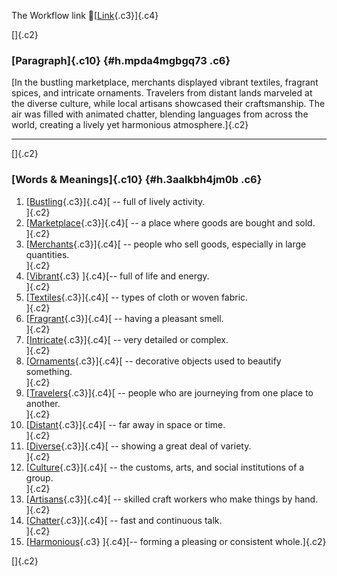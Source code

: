The Workflow link
👏[[Link](https://www.google.com/url?q=http://www.google.com&sa=D&source=editors&ust=1758122370564709&usg=AOvVaw2nFzJ8D0OSCKW8pTnhFXW-){.c3}]{.c4}

[]{.c2}

### [Paragraph]{.c10} {#h.mpda4mgbgq73 .c6}

[In the bustling marketplace, merchants displayed vibrant textiles,
fragrant spices, and intricate ornaments. Travelers from distant lands
marveled at the diverse culture, while local artisans showcased their
craftsmanship. The air was filled with animated chatter, blending
languages from across the world, creating a lively yet harmonious
atmosphere.]{.c2}

------------------------------------------------------------------------

[]{.c2}

### [Words & Meanings]{.c10} {#h.3aalkbh4jm0b .c6}

1.  [[Bustling](https://www.google.com/url?q=http://www.google.com&sa=D&source=editors&ust=1758122370567210&usg=AOvVaw0KW3K0yEbJ-hLOKvY_8_Pv){.c3}]{.c4}[ --
    full of lively activity.\
    ]{.c2}
2.  [[Marketplace](https://www.google.com/url?q=http://www.google.com&sa=D&source=editors&ust=1758122370567729&usg=AOvVaw3e087ldZheLOpe-7OA7JbI){.c3}]{.c4}[ --
    a place where goods are bought and sold.\
    ]{.c2}
3.  [[Merchants](https://www.google.com/url?q=http://www.google.com&sa=D&source=editors&ust=1758122370568261&usg=AOvVaw2YGc7ejxgYmSHHos_PFNPT){.c3}]{.c4}[ --
    people who sell goods, especially in large quantities.\
    ]{.c2}
4.  [[Vibrant](https://www.google.com/url?q=http://www.google.com&sa=D&source=editors&ust=1758122370568853&usg=AOvVaw0IUJFSAycHJfylWUckWnwn){.c3}
    ]{.c4}[-- full of life and energy.\
    ]{.c2}
5.  [[Textiles](https://www.google.com/url?q=http://www.google.com&sa=D&source=editors&ust=1758122370569276&usg=AOvVaw1Q4OHpHjSWEBhsaPYGPVfR){.c3}]{.c4}[ --
    types of cloth or woven fabric.\
    ]{.c2}
6.  [[Fragrant](https://www.google.com/url?q=http://www.google.com&sa=D&source=editors&ust=1758122370569655&usg=AOvVaw07r62XpY3KOcn4voCZ7e4d){.c3}]{.c4}[ --
    having a pleasant smell.\
    ]{.c2}
7.  [[Intricate](https://www.google.com/url?q=http://www.google.com&sa=D&source=editors&ust=1758122370570021&usg=AOvVaw0RSn_SLtTYeVg2lWwpLDBL){.c3}]{.c4}[ --
    very detailed or complex.\
    ]{.c2}
8.  [[Ornaments](https://www.google.com/url?q=http://www.google.com&sa=D&source=editors&ust=1758122370570422&usg=AOvVaw3PldtLNeuoVh6LBldyEoXW){.c3}]{.c4}[ --
    decorative objects used to beautify something.\
    ]{.c2}
9.  [[Travelers](https://www.google.com/url?q=http://www.google.com&sa=D&source=editors&ust=1758122370570887&usg=AOvVaw3Kch7nf0Goq9mxjjgbvl1-){.c3}]{.c4}[ --
    people who are journeying from one place to another.\
    ]{.c2}
10. [[Distant](https://www.google.com/url?q=http://www.google.com&sa=D&source=editors&ust=1758122370571446&usg=AOvVaw1p0wBp3Nhyydu6v9hRivi8){.c3}]{.c4}[ --
    far away in space or time.\
    ]{.c2}
11. [[Diverse](https://www.google.com/url?q=http://www.google.com&sa=D&source=editors&ust=1758122370571820&usg=AOvVaw377qYWB3KMazZXnvrkpEoL){.c3}]{.c4}[ --
    showing a great deal of variety.\
    ]{.c2}
12. [[Culture](https://www.google.com/url?q=http://www.google.com&sa=D&source=editors&ust=1758122370572234&usg=AOvVaw2kIvK--BOqoYZT4roSyORq){.c3}]{.c4}[ --
    the customs, arts, and social institutions of a group.\
    ]{.c2}
13. [[Artisans](https://www.google.com/url?q=http://www.google.com&sa=D&source=editors&ust=1758122370572764&usg=AOvVaw3oWdo4W3YQJM73ofzKH8h9){.c3}]{.c4}[ --
    skilled craft workers who make things by hand.\
    ]{.c2}
14. [[Chatter](https://www.google.com/url?q=http://www.google.com&sa=D&source=editors&ust=1758122370573240&usg=AOvVaw0Y8ezZ7AuMRtz8jP8bppRf){.c3}]{.c4}[ --
    fast and continuous talk.\
    ]{.c2}
15. [[Harmonious](https://www.google.com/url?q=http://www.google.com&sa=D&source=editors&ust=1758122370573649&usg=AOvVaw0-3NYvN3qFsbZRGQwn3WBl){.c3}
    ]{.c4}[-- forming a pleasing or consistent whole.]{.c2}

[]{.c2}
